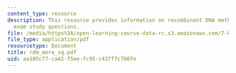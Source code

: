 ```yaml
---
content_type: resource
description: This resource provides information on recombinant DNA methods additional
  exam study questions.
file: /media/https%3A/open-learning-course-data-rc.s3.amazonaws.com/7-02-experimental-biology-communication-spring-2005/aa105c77ca42f5eefc95c437f7c760fe_rdm_more_sq.pdf
file_type: application/pdf
resourcetype: Document
title: rdm_more_sq.pdf
uid: aa105c77-ca42-f5ee-fc95-c437f7c760fe
---
```


